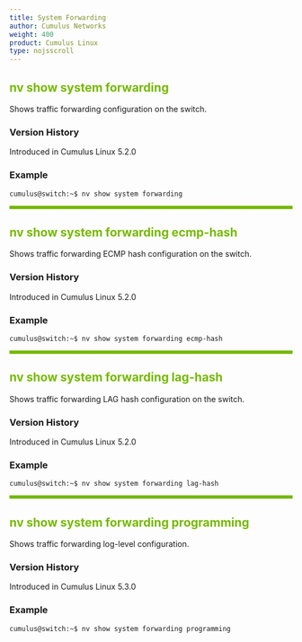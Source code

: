 ```yaml
---
title: System Forwarding
author: Cumulus Networks
weight: 400
product: Cumulus Linux
type: nojsscroll
---
```

<style>
h { color: RGB(118,185,0)}
</style>
## <h>nv show system forwarding</h>

Shows traffic forwarding configuration on the switch.

### Version History

Introduced in Cumulus Linux 5.2.0

### Example

```
cumulus@switch:~$ nv show system forwarding
```

<HR STYLE="BORDER: DASHED RGB(118,185,0) 0.5PX;BACKGROUND-COLOR: RGB(118,185,0);HEIGHT: 4.0PX;"/>

## <h>nv show system forwarding ecmp-hash</h>

Shows traffic forwarding ECMP hash configuration on the switch.

### Version History

Introduced in Cumulus Linux 5.2.0

### Example

```
cumulus@switch:~$ nv show system forwarding ecmp-hash
```

<HR STYLE="BORDER: DASHED RGB(118,185,0) 0.5PX;BACKGROUND-COLOR: RGB(118,185,0);HEIGHT: 4.0PX;"/>

## <h>nv show system forwarding lag-hash</h>

Shows traffic forwarding LAG hash configuration on the switch.

### Version History

Introduced in Cumulus Linux 5.2.0

### Example

```
cumulus@switch:~$ nv show system forwarding lag-hash
```

<HR STYLE="BORDER: DASHED RGB(118,185,0) 0.5PX;BACKGROUND-COLOR: RGB(118,185,0);HEIGHT: 4.0PX;"/>

## <h>nv show system forwarding programming</h>

Shows traffic forwarding log-level configuration.

### Version History

Introduced in Cumulus Linux 5.3.0

### Example

```
cumulus@switch:~$ nv show system forwarding programming
```
